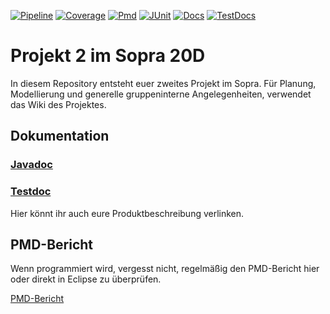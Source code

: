 <p>
    <a href="https://sopra-ci.cs.tu-dortmund.de/group06/project2/Projekt2-shadow.zip"><img alt="Pipeline" src="https://sopra-gitlab.cs.tu-dortmund.de/sopra20D/gruppe06/projekt2/badges/master/pipeline.svg" /></a>
    <a href="https://sopra-ci.cs.tu-dortmund.de/group06/project2/coverage/"><img alt="Coverage" src="https://sopra-ci.cs.tu-dortmund.de/group06/project2/coverage.svg" /></a>
	<a href="https://sopra.cs.tu-dortmund.de/bin/pmd.py?XXY=20D&GROUPNUMBER=6&PROJECT=2"><img alt="Pmd" src="https://sopra-ci.cs.tu-dortmund.de/group06/project2/pmd.svg" /></a>
	<a href="https://sopra-ci.cs.tu-dortmund.de/group06/project2/test/"><img alt="JUnit" src="https://sopra-ci.cs.tu-dortmund.de/group06/project2/junit.svg" /></a>
	<a href="https://sopra-ci.cs.tu-dortmund.de/group06/project2/checkstyle/main.html"><img alt="Docs" src="https://sopra-ci.cs.tu-dortmund.de/group06/project2/doc.svg" /></a>
	<a href="https://sopra-ci.cs.tu-dortmund.de/group06/project2/checkstyle/test.html"><img alt="TestDocs" src="https://sopra-ci.cs.tu-dortmund.de/group06/project2/testdoc.svg" /></a>
</p>

# Projekt 2 im Sopra 20D

In diesem Repository entsteht euer zweites Projekt im Sopra. Für Planung, Modellierung und generelle gruppeninterne Angelegenheiten, verwendet das Wiki des Projektes.

## Dokumentation

### [Javadoc](https://sopra-ci.cs.tu-dortmund.de/group06/project2/javadoc/)

### [Testdoc](https://sopra-ci.cs.tu-dortmund.de/group06/project2/testjavadoc/)

Hier könnt ihr auch eure Produktbeschreibung verlinken.


## PMD-Bericht

Wenn programmiert wird, vergesst nicht, regelmäßig den PMD-Bericht hier oder direkt in Eclipse zu überprüfen.

[PMD-Bericht](https://sopra.cs.tu-dortmund.de/bin/pmd.py?XXY=20D&GROUPNUMBER=6&PROJECT=2)

